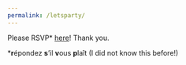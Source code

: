 ```yaml
---
permalink: /letsparty/
---
```


Please RSVP* [here](https://forms.gle/84jDUQMGhoW4ZLSS7)! Thank you.

***r**épondez **s**’il **v**ous **p**laît (I did not know this before!)
